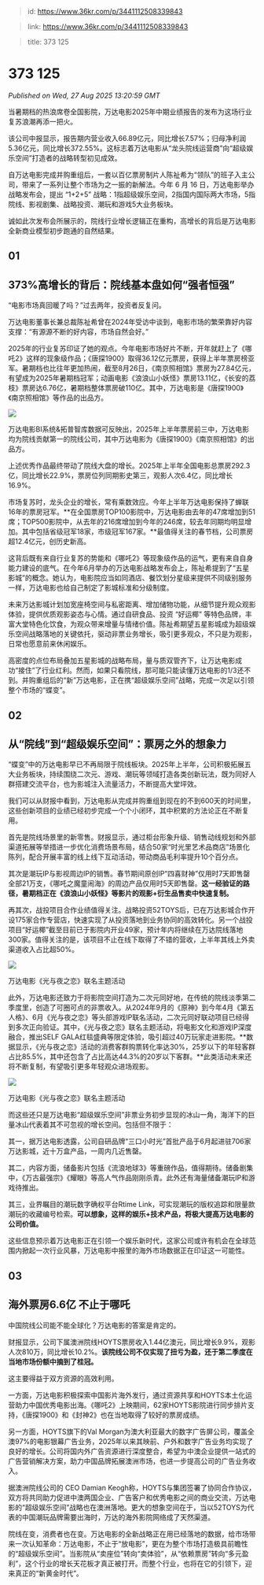 > id: https://www.36kr.com/p/3441112508339843

> link: https://www.36kr.com/p/3441112508339843

> title: 373 125

# 373 125
_Published on Wed, 27 Aug 2025 13:20:59 GMT_

当暑期档的热浪席卷全国影院，万达电影2025年中期业绩报告的发布为这场行业复苏浪潮再添一把火。

该公司中报显示，报告期内营业收入66.89亿元，同比增长7.57%；归母净利润5.36亿元，同比增长372.55%。这标志着万达电影从“龙头院线运营商”向“超级娱乐空间”打造者的战略转型初见成效。

自万达电影完成并购重组后，一套以百亿票房制片人陈祉希为“领队”的班子入主公司，带来了一系列让整个市场为之一振的新解法。今年 6 月 16 日，万达电影举办战略发布会，提出 “1+2+5” 战略：1指超级娱乐空间，2指国内国际两大市场，5指院线、影视剧集、战略投资、潮玩和游戏5大业务板块。

诚如此次发布会所展示的，院线行业增长逻辑正在重构，高增长的背后是万达电影全新商业模型初步跑通的自然结果。

**01**
------

**373%高增长的背后：院线基本盘如何“强者恒强”**
----------------------------

“电影市场真回暖了吗？”过去两年，投资者反复问。

万达电影董事长兼总裁陈祉希曾在2024年受访中谈到，电影市场的繁荣靠好内容支撑：“有源源不断的好内容，市场自然会好。”

2025年的行业复苏印证了她的观点。今年电影市场好片不断，开年就赶上了《哪吒2》这样的现象级作品；《唐探1900》取得36.12亿元票房，获得上半年票房榜亚军。暑期档也比往年更加热闹，截至8月26日，《南京照相馆》票房为27.84亿元，有望成为2025年暑期档冠军；动画电影《浪浪山小妖怪》票房13.11亿，《长安的荔枝》票房达6.76亿，暑期档整体票房破110亿。其中，万达电影是《唐探1900》《南京照相馆》等作品的出品方。

![](https://img.36krcdn.com/hsossms/20250827/v2_216089c362ed4549ac5537ec753141dd@337187376_oswg804515oswg1180oswg980_img_png?x-oss-process=image/quality,q_90/format,jpg/interlace,1)

万达电影BI系统&拓普智库数据可反映出，2025年上半年票房前三中，万达电影均为院线贡献第一的院线公司，其中万达电影为《唐探1900》《南京照相馆》的出品方。

上述优秀作品最终带动了院线大盘的增长。2025年上半年全国电影总票房292.3亿，同比增长22.9%，票房位列同期影史第三，观影人次6.4亿，同比增长16.9%。

市场复苏时，龙头企业的增长，常有乘数效应。今年上半年万达电影保持了蝉联16年的票房冠军。**在全国票房TOP100影院中，万达电影由去年的47席增加到51席；TOP500影院中，从去年的216席增加到今年的246席，较去年同期均明显增加。其中包括省级冠军18家，市级冠军167家。**最值得关注的春节档，公司票房超12.4亿元，创历史新高。

这背后既有来自行业复苏的势能和《哪吒2》等现象级作品的运气，更有来自自身能力建设的底气。在今年6月举办的万达电影战略发布会上，陈祉希提到了“五星影城”的概念。她认为，电影院应当如同酒店、餐饮划分星级来提供不同级别服务一样，万达电影也给自己制定了影城标准和分级制度。

未来万达影城计划加宽座椅空间与私密距离、增加储物功能，从细节提升观众观影体验，提供优质观影姿态与心情。通过自研食品、投资 “好运椰” 等特色品牌，丰富大堂特色化饮食，为观众带来增量与情绪价值。陈祉希期望五星影城成为超级娱乐空间战略落地的关键依托，驱动非票业务增长，吸引更多观众，不只是为观影，日常也愿意前来休闲娱乐。

高密度的点位布局叠加五星影城的战略布局，量与质双管齐下，让万达电影成功“接住”了行业红利。然而，如果只看院线，那可能只能读懂万达电影的1/3还不到。并购重组后的“新”万达电影，正在携“超级娱乐空间”战略，完成一次足以引领整个市场的“蝶变”。

**02**
------

**从“院线”到“超级娱乐空间”：票房之外的想象力**
---------------------------

“蝶变”中的万达电影早已不再局限于院线板块。2025年上半年，公司积极拓展五大业务板块，持续围绕二次元、游戏、潮玩等领域打造各类创新玩法，既为同好人群搭建交流平台，也为影城注入流量活力，不断提高大堂坪效。

我们可以从财报中看到，万达电影从完成并购重组到现在的不到600天的时间里，这些创新项目的业绩已经初步完成一个个小闭环，其中积累的方法论正在不断复用。

首先是院线场景里的新零售。财报显示，通过柜台形象升级、销售动线规划和外部渠道拓展等举措进一步优化消费场景布局，结合50家“时光里艺术品商店”场景化陈列，配合开展丰富的线上线下互动活动，带动商品毛利率提升10个百分点。

其次是潮玩IP与影视周边IP的销售。春节期间原创IP“四喜财神”仅用时7天即售罄全部21万支，《哪吒之魔童闹海》的周边产品仅用时5天即售罄。**这一经验证的路径，暑期档正在《浪浪山小妖怪》等影片的观影+衍生品售卖中快速复制。**

再其次，战投项目合作业绩值得关注。战略投资52TOYS后，已在万达影城合作开设175家合作专营店，快速实现了从投资落地到业务协同的高效转化。另一个战投项目“好运椰”截至目前已于影院内开业49家，预计年内将继续在万达院线落地300家。值得关注的是，该项目不止在线下取得了不错的营收，上半年其线上外卖渠道收入占比超50%。

![](https://img.36krcdn.com/hsossms/20250827/v2_3adf598dc9334a0ea4ecf4d8addca44e@337187376_oswg1010080oswg1706oswg1110_img_jpg?x-oss-process=image/quality,q_90/format,jpg/interlace,1)

万达电影《光与夜之恋》联名主题活动

此外，万达电影还致力于将影院空间打造为二次元同好地，在传统的院线淡季第二季度里，创造了可圈可点的非票收入。从2024年9月的《原神》到今年4月《第五人格》、6月《光与夜之恋》等头部游戏IP联名活动，二次元同好联动项目已经得到多次正向验证。其中，《光与夜之恋》联名主题活动，将电影文化和游戏IP深度融合，推出SELF GALA红毯盛典等限定体验，吸引超过40万玩家走进影院。**数据显示，《光与夜之恋》活动的消费客群购票转化率达30%，25岁以下的年轻客群占比85.5%，其中还包含了占比高达44.3%的20岁以下客群。**此类活动未来还将不断复制，有望吸引更多年轻观众进场观影。

![](https://img.36krcdn.com/hsossms/20250827/v2_57d8885dbafb4619b30a47b0e7d38e3d@337187376_oswg1758562oswg1920oswg1080_img_jpg?x-oss-process=image/quality,q_90/format,jpg/interlace,1)

万达电影《光与夜之恋》联名主题活动

而这些还只是万达电影“超级娱乐空间”非票业务初步显现的冰山一角，海洋下的巨量冰山代表着其不可忽视的增长空间。包括但不限于：

其一，据万达电影透露，公司自研品牌“三口小时光”首批产品于6月起进驻706家万达影城，近十万盒产品，一周内几近售罄。

其二，内容方面，储备影片包括《流浪地球3》等重磅作品，值得期待。储备剧集中，《万古最强宗》《耀眼》等高人气作品刚刚杀青。此外还有海量储备潮玩IP和游戏待推出。

其三，业界瞩目的潮玩数字确权平台Rtime Link，可实现潮玩的版权追踪和限量款潮玩的收藏编号检索。**可以想象，这样的娱乐+技术产品，将极大提高万达电影的公司价值。**

这些信息预示着万达电影正在引领一个娱乐新时代，这家公司或许有机会在全球范围内掀起一次行业风暴，万达电影中报里的海外市场数据正在印证这一可能性。

**03**
------

**海外票房6.6亿 不止于哪吒**
------------------

中国院线公司能不能全球化？万达电影的答案是肯定的。

财报显示，公司下属澳洲院线HOYTS票房收入1.44亿澳元，同比增长9.9%，观影人次810万，同比增长10.2%。**该院线公司不仅实现了扭亏为盈，还于第二季度在当地市场份额中摘到了桂冠。**

这主要得益于双方资源的高效利用。

一方面，万达电影积极探索中国影片海外发行，通过资源共享和HOYTS本土化运营助力中国优秀电影出海。《哪吒2》上映期间，62家HOYTS影院进行同步排片支持，《唐探1900》和《封神2》也在当地取得了较好的票房成绩。

另一方面，HOYTS旗下的Val Morgan为澳大利亚最大的数字广告屏公司，覆盖全澳97%的电影银幕广告业务，2025年以来其映前、户外和数字广告业务均实现了良好的增长。公司将国内外广告资源进行深度整合，希望为中澳企业提供一站式的广告营销解决方案，助力中国品牌拓展澳洲市场，也进一步提高公司的广告业务收入。

据澳洲院线公司的 CEO Damian Keogh称，HOYTS与集团签署了协同合作协议，双方将共同助力促进中澳两国企业、广告客户和优秀电影之间的商业交流，万达电影的“超级娱乐空间”战略也在澳洲落地。更大的想象空间在于，当以52TOYS为代表的中国潮玩品牌需要出海时，万达的海外影院网络成了天然渠道。

院线在变，消费者也在变。万达电影的全新战略正在用已经落地的数据，给市场带来一次认知革命：万达电影，不止于“放电影”，更在为整个市场打造极具前瞻性的“超级娱乐空间”。当影院从“卖座位”转向“卖体验”，从“依赖票房”转向“多元盈利”，这个行业的增长天花板才真正被打开。而整个行业，也将在它的引领下，迎来真正的“新黄金时代”。

